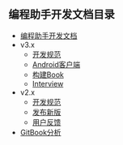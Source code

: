 编程助手开发文档目录
------

- [编程助手开发文档](../README.md)
- v3.x
    - [开发规范](v3/draft.md)
    - [Android客户端](v3/android.md)
    - [构建Book](v3/book.md)
    - [Interview](v3/interview.md)
- v2.x
    - [开发规范](v2/draft.md)
    - [发布新版](v2/md-release.md)
    - [用户反馈](v2/feedback.md)
- [GitBook分析](gitbook/README.md)
